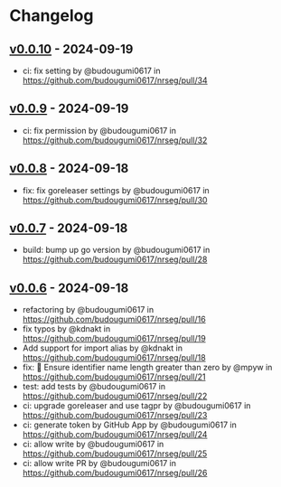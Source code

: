 # Changelog

## [v0.0.10](https://github.com/budougumi0617/nrseg/compare/v0.0.9...v0.0.10) - 2024-09-19
- ci: fix setting by @budougumi0617 in https://github.com/budougumi0617/nrseg/pull/34

## [v0.0.9](https://github.com/budougumi0617/nrseg/compare/v0.0.8...v0.0.9) - 2024-09-19
- ci: fix permission by @budougumi0617 in https://github.com/budougumi0617/nrseg/pull/32

## [v0.0.8](https://github.com/budougumi0617/nrseg/compare/v0.0.7...v0.0.8) - 2024-09-18
- fix: fix goreleaser settings by @budougumi0617 in https://github.com/budougumi0617/nrseg/pull/30

## [v0.0.7](https://github.com/budougumi0617/nrseg/compare/v0.0.6...v0.0.7) - 2024-09-18
- build: bump up go version by @budougumi0617 in https://github.com/budougumi0617/nrseg/pull/28

## [v0.0.6](https://github.com/budougumi0617/nrseg/compare/v0.0.5...v0.0.6) - 2024-09-18
- refactoring by @budougumi0617 in https://github.com/budougumi0617/nrseg/pull/16
- fix typos by @kdnakt in https://github.com/budougumi0617/nrseg/pull/19
- Add support for import alias by @kdnakt in https://github.com/budougumi0617/nrseg/pull/18
- fix: 🐛 Ensure identifier name length greater than zero by @mpyw in https://github.com/budougumi0617/nrseg/pull/21
- test: add tests by @budougumi0617 in https://github.com/budougumi0617/nrseg/pull/22
- ci: upgrade goreleaser and use tagpr by @budougumi0617 in https://github.com/budougumi0617/nrseg/pull/23
- ci: generate token by GitHub App by @budougumi0617 in https://github.com/budougumi0617/nrseg/pull/24
- ci: allow write by @budougumi0617 in https://github.com/budougumi0617/nrseg/pull/25
- ci: allow write PR by @budougumi0617 in https://github.com/budougumi0617/nrseg/pull/26
